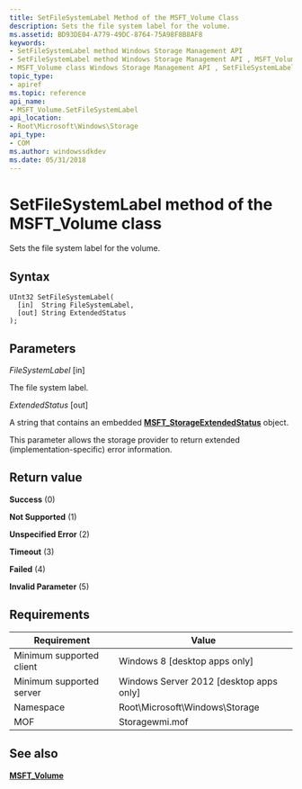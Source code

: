 ```yaml
---
title: SetFileSystemLabel Method of the MSFT_Volume Class
description: Sets the file system label for the volume.
ms.assetid: BD93DE04-A779-49DC-8764-75A98F8B8AF8
keywords:
- SetFileSystemLabel method Windows Storage Management API
- SetFileSystemLabel method Windows Storage Management API , MSFT_Volume class
- MSFT_Volume class Windows Storage Management API , SetFileSystemLabel method
topic_type:
- apiref
ms.topic: reference
api_name:
- MSFT_Volume.SetFileSystemLabel
api_location:
- Root\Microsoft\Windows\Storage
api_type:
- COM
ms.author: windowssdkdev
ms.date: 05/31/2018
---
```


# SetFileSystemLabel method of the MSFT\_Volume class

Sets the file system label for the volume.

## Syntax


```mof
UInt32 SetFileSystemLabel(
  [in]  String FileSystemLabel,
  [out] String ExtendedStatus
);
```



## Parameters

 

*FileSystemLabel* \[in\]
 

The file system label.

 

*ExtendedStatus* \[out\]
 

A string that contains an embedded [**MSFT\_StorageExtendedStatus**](msft-storageextendedstatus.md) object.

This parameter allows the storage provider to return extended (implementation-specific) error information.

 

## Return value

 

**Success** (0)
 

**Not Supported** (1)
 

**Unspecified Error** (2)
 

**Timeout** (3)
 

**Failed** (4)
 

**Invalid Parameter** (5)
 

## Requirements



| Requirement | Value |
|-------------------------------------|-------------------------------------------------------------------------------------------|
| Minimum supported client | Windows 8 \[desktop apps only\]                                                |
| Minimum supported server | Windows Server 2012 \[desktop apps only\]                                      |
| Namespace                | Root\\Microsoft\\Windows\\Storage                                              |
| MOF                      |  Storagewmi.mof  |



## See also

 

[**MSFT\_Volume**](msft-volume.md)
 

 

 





